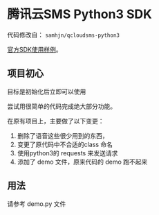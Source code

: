 # 腾讯云SMS Python3 SDK
代码修改自： `samhjn/qcloudsms-python3`

[官方SDK使用样例](https://github.com/qcloudsms/qcloudsms/blob/master/demo/python/main.py)。

## 项目初心

目标是初始化后立即可以使用

尝试用很简单的代码完成绝大部分功能。

在原有项目上，主要做了以下变更：

1. 删除了语音这些很少用到的东西，
2. 变更了原代码中不合适的class 命名
3. 使用python3的 requests 来发送请求
4. 添加了 demo 文件，原来代码的 demo 跑不起来


## 用法

请参考 demo.py 文件
